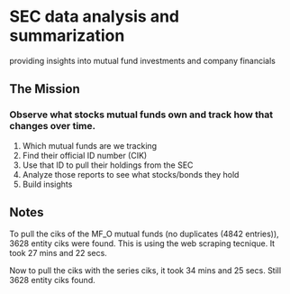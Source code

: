 # SEC data analysis and summarization
providing insights into mutual fund investments and company financials

## The Mission
### Observe what stocks mutual funds own and track how that changes over time.
1. Which mutual funds are we tracking
2. Find their official ID number (CIK)
3. Use that ID to pull their holdings from the SEC
4. Analyze those reports to see what stocks/bonds they hold
5. Build insights

## Notes
To pull the ciks of the MF_O mutual funds (no duplicates (4842 entries)), 3628 entity ciks were found. This is using the web scraping tecnique. It took 27 mins and 22 secs. 

Now to pull the ciks with the series ciks, it took 34 mins and 25 secs. Still 3628 entity ciks found. 